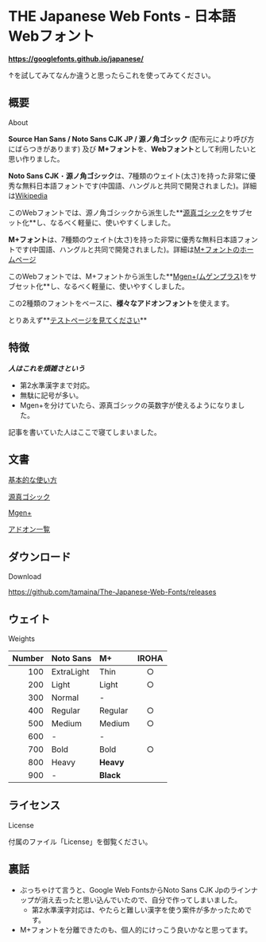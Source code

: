 # THE Japanese Web Fonts - 日本語Webフォント

**https://googlefonts.github.io/japanese/**

↑を試してみてなんか違うと思ったらこれを使ってみてください。

## 概要

About

**Source Han Sans / Noto Sans CJK JP / 源ノ角ゴシック** (配布元により呼び方にばらつきがあります) 及び **M+フォント**を、**Webフォント**として利用したいと思い作りました。

**Noto Sans CJK**・**源ノ角ゴシック**は、7種類のウェイト(太さ)を持った非常に優秀な無料日本語フォントです(中国語、ハングルと共同で開発されました)。詳細は[Wikipedia](https://ja.wikipedia.org/wiki/Source_Han_Sans)

このWebフォントでは、源ノ角ゴシックから派生した**[源真ゴシック](http://jikasei.me/font/genshin/)をサブセット化**し、なるべく軽量に、使いやすくしました。

**M+フォント**は、7種類のウェイト(太さ)を持った非常に優秀な無料日本語フォントです(中国語、ハングルと共同で開発されました)。詳細は[M+フォントのホームページ](http://mplus-fonts.osdn.jp/)

このWebフォントでは、M+フォントから派生した**[Mgen+(ムゲンプラス)](http://jikasei.me/font/mgenplus/)をサブセット化**し、なるべく軽量に、使いやすくしました。

この2種類のフォントをベースに、**様々なアドオンフォント**を使えます。

とりあえず**[テストページを見てください](https://tamaina.github.io/The-Japanese-Web-Fonts/)**

## 特徴

***人はこれを煩雑さという***

- 第2水準漢字まで対応。
- 無駄に記号が多い。
- Mgen+を分けていたら、源真ゴシックの英数字が使えるようになりました。

記事を書いていた人はここで寝てしまいました。

## 文書

[基本的な使い方](HowToSet.md)

[源真ゴシック](Gen.md)

[Mgen+](Mplus.md)

[アドオン一覧](Addons.md)

## ダウンロード

Download

https://github.com/tamaina/The-Japanese-Web-Fonts/releases

## ウェイト

Weights

|Number|Noto Sans  |M+       |IROHA|
|-----:|:----------|:--------|:---:|
|100   |ExtraLight |Thin     |○   |
|200   |Light      |Light    |○   |
|300   |Normal     |-        |     |
|400   |Regular    |Regular  |○   |
|500   |Medium     |Medium   |○   |
|600   |-          |-        |     |
|700   |Bold       |Bold     |○   |
|800   |Heavy      |**Heavy**|     |
|900   |-          |**Black**|     |

## ライセンス

License

付属のファイル「License」を御覧ください。

## 裏話

- ぶっちゃけて言うと、Google Web FontsからNoto Sans CJK Jpのラインナップが消え去ったと思い込んでいたので、自分で作ってしまいました。
  - 第2水準漢字対応は、やたらと難しい漢字を使う案件が多かったためです。
- M+フォントを分離できたのも、個人的にけっこう良いかなと思ってます。